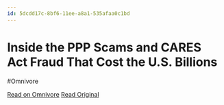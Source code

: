 ```yaml
---
id: 5dcdd17c-8bf6-11ee-a8a1-535afaa0c1bd
---
```


# Inside the PPP Scams and CARES Act Fraud That Cost the U.S. Billions
#Omnivore

[Read on Omnivore](https://omnivore.app/me/inside-the-ppp-scams-and-cares-act-fraud-that-cost-the-u-s-billi-18c091efb99)
[Read Original](https://www.rollingstone.com/politics/politics-features/covid-relief-scam-fraud-money-billions-1234784448/)


